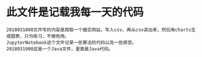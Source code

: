 ﻿# 此文件是记载我每一天的代码


	2018031800文件写的内容是爬取一个婚恋网站，写入csv，再从csv读出来，然后用charts生成图表，只为练习，不做他用。
	JupyterNotebook这个文件记录一些算法的代码以及一些感受。
    2018031900这是一个Java文件，里面是Java代码。
